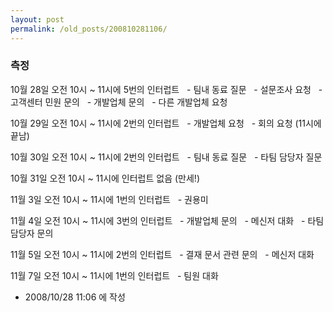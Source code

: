 ```yaml
---
layout: post
permalink: /old_posts/200810281106/
---
```


### 측정

10월 28일 오전 10시 ~ 11시에 5번의 인터럽트
  - 팀내 동료 질문
  - 설문조사 요청
  - 고객센터 민원 문의
  - 개발업체 문의
  - 다른 개발업체 요청

10월 29일 오전 10시 ~ 11시에 2번의 인터럽트
  - 개발업체 요청
  - 회의 요청 (11시에 끝남)

10월 30일 오전 10시 ~ 11시에 2번의 인터럽트
  - 팀내 동료 질문
  - 타팀 담당자 질문

10월 31일 오전 10시 ~ 11시에 인터럽트 없음 (만세!)

11월 3일 오전 10시 ~ 11시에 1번의 인터럽트
  - 권용미

11월 4일 오전 10시 ~ 11시에 3번의 인터럽트
  - 개발업체 문의
  - 메신저 대화
  - 타팀 담당자 문의

11월 5일 오전 10시 ~ 11시에 2번의 인터럽트
  - 결재 문서 관련 문의
  - 메신저 대화

11월 7일 오전 10시 ~ 11시에 1번의 인터럽트
  - 팀원 대화






- 2008/10/28 11:06 에 작성